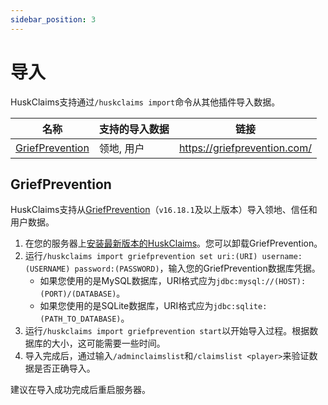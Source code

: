 ```yaml
---
sidebar_position: 3
---
```


# 导入

HuskClaims支持通过`/huskclaims import`命令从其他插件导入数据。

| 名称                                  | 支持的导入数据 | 链接                           |
|-------------------------------------|---------|------------------------------|
| [GriefPrevention](#griefprevention) | 领地, 用户  | https://griefprevention.com/ |

## GriefPrevention

HuskClaims支持从[GriefPrevention](https://griefprevention.com/)（`v16.18.1`及以上版本）导入领地、信任和用户数据。

1. 在您的服务器上[安装最新版本的HuskClaims](setup)。您可以卸载GriefPrevention。
2. 运行`/huskclaims import griefprevention set uri:(URI) username:(USERNAME) password:(PASSWORD)`，输入您的GriefPrevention数据库凭据。
   * 如果您使用的是MySQL数据库，URI格式应为`jdbc:mysql://(HOST):(PORT)/(DATABASE)`。
   * 如果您使用的是SQLite数据库，URI格式应为`jdbc:sqlite:(PATH_TO_DATABASE)`。
3. 运行`/huskclaims import griefprevention start`以开始导入过程。根据数据库的大小，这可能需要一些时间。
4. 导入完成后，通过输入`/adminclaimslist`和`/claimslist <player>`来验证数据是否正确导入。

建议在导入成功完成后重启服务器。